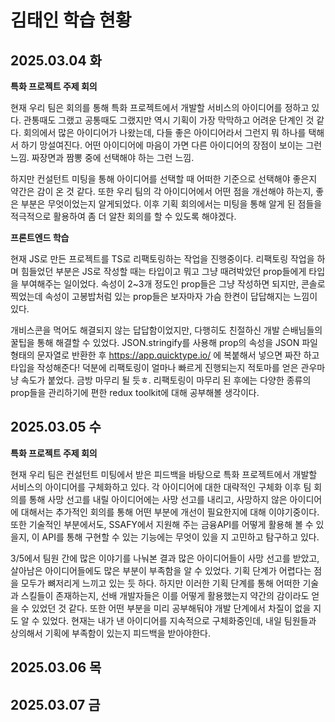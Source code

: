 # 김태인 학습 현황

## 2025.03.04 화
**특화 프로젝트 주제 회의**

현재 우리 팀은 회의를 통해 특화 프로젝트에서 개발할 서비스의 아이디어를 정하고 있다. 관통때도 그랬고 공통때도 그랬지만 역시 기획이 가장 막막하고 어려운 단계인 것 같다. 회의에서 많은 아이디어가 나왔는데, 다들 좋은 아이디어라서 그런지 뭐 하나를 택해서 하기 망설여진다. 어떤 아이디어에 마음이 가면 다른 아이디어의 장점이 보이는 그런 느낌. 짜장면과 짬뽕 중에 선택해야 하는 그런 느낌. 

하지만 컨설턴트 미팅을 통해 아이디어를 선택할 때 어떠한 기준으로 선택해야 좋은지 약간은 감이 온 것 같다. 또한 우리 팀의 각 아이디어에서 어떤 점을 개선해야 하는지, 좋은 부분은 무엇이었는지 알게되었다. 이후 기획 회의에서는 미팅을 통해 알게 된 점들을 적극적으로 활용하여 좀 더 알찬 회의를 할 수 있도록 해야겠다.  

**프론트엔드 학습**  

현재 JS로 만든 프로젝트를 TS로 리팩토링하는 작업을 진행중이다. 리팩토링 작업을 하며 힘들었던 부분은 JS로 작성할 때는 타입이고 뭐고 그냥 때려박았던 prop들에게 타입을 부여해주는 일이었다. 속성이 2~3개 정도인 prop들은 그냥 작성하면 되지만, 콘솔로 찍었는데 속성이 고봉밥처럼 있는 prop들은 보자마자 가슴 한켠이 답답해지는 느낌이 있다.  

개비스콘을 먹어도 해결되지 않는 답답함이었지만, 다행히도 친절하신 개발 슨배님들의 꿀팁을 통해 해결할 수 있었다. JSON.stringify를 사용해 prop의 속성을 JSON 파일 형태의 문자열로 반환한 후 https://app.quicktype.io/ 에 복붙해서 넣으면 짜잔 하고 타입을 작성해준다! 덕분에 리팩토링이 얼마나 빠르게 진행되는지 적토마를 얻은 관우마냥 속도가 붙었다. 금방 마무리 될 듯ㅎ. 리팩토링이 마무리 된 후에는 다양한 종류의 prop들을 관리하기에 편한 redux toolkit에 대해 공부해볼 생각이다.

## 2025.03.05 수
**특화 프로젝트 주제 회의**

현재 우리 팀은 컨설턴트 미팅에서 받은 피드백을 바탕으로 특화 프로젝트에서 개발할 서비스의 아이디어를 구체화하고 있다. 각 아이디어에 대한 대략적인 구체화 이후 팀 회의를 통해 사망 선고를 내릴 아이디어에는 사망 선고를 내리고, 사망하지 않은 아이디어에 대해서는 추가적인 회의를 통해 어떤 부분에 개선이 필요한지에 대해 이야기중이다. 또한 기술적인 부분에서도, SSAFY에서 지원해 주는 금융API를 어떻게 활용해 볼 수 있을지, 이 API를 통해 구현할 수 있는 기능에는 무엇이 있을 지 고민하고 탐구하고 있다.

3/5에서 팀원 간에 많은 이야기를 나눠본 결과 많은 아이디어들이 사망 선고를 받았고, 살아남은 아이디어들에도 많은 부분이 부족함을 알 수 있었다. 기획 단계가 어렵다는 점을 모두가 뼈저리게 느끼고 있는 듯 하다. 하지만 이러한 기획 단계를 통해 어떠한 기술과 스킬들이 존재하는지, 선배 개발자들은 이를 어떻게 활용했는지 약간의 감이라도 얻을 수 있었던 것 같다. 또한 어떤 부분을 미리 공부해둬야 개발 단계에서 차질이 없을 지도 알 수 있었다. 현재는 내가 낸 아이디어를 지속적으로 구체화중인데, 내일 팀원들과 상의해서 기획에 부족함이 있는지 피드백을 받아야한다.

## 2025.03.06 목

## 2025.03.07 금
